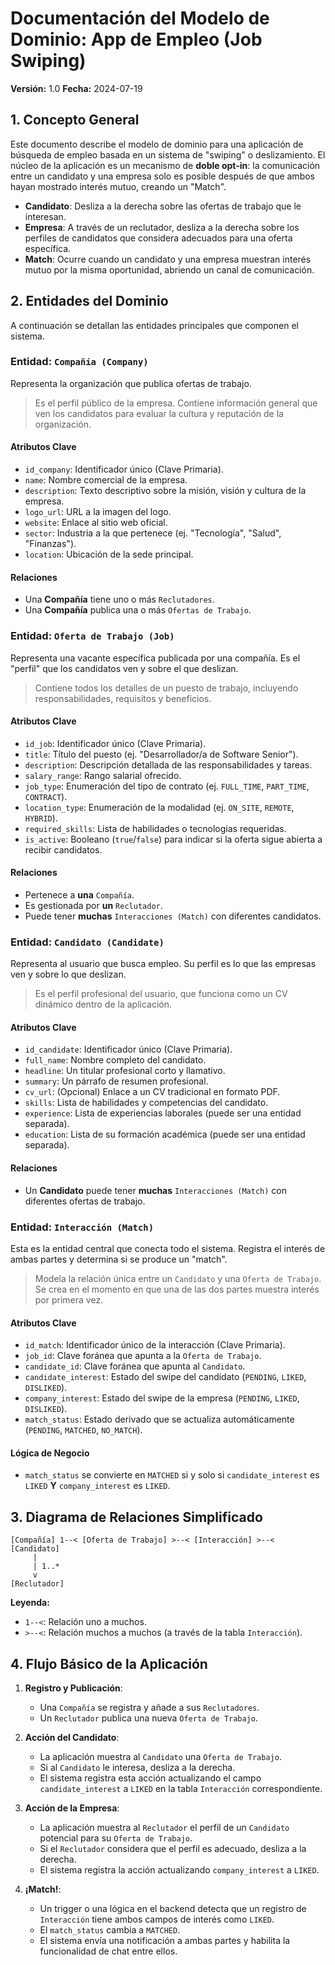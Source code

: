# Documentación del Modelo de Dominio: App de Empleo (Job Swiping)

**Versión:** 1.0
**Fecha:** 2024-07-19

## 1. Concepto General

Este documento describe el modelo de dominio para una aplicación de búsqueda de empleo basada en un sistema de "swiping" o deslizamiento. El núcleo de la aplicación es un mecanismo de **doble opt-in**: la comunicación entre un candidato y una empresa solo es posible después de que ambos hayan mostrado interés mutuo, creando un "Match".

-   **Candidato**: Desliza a la derecha sobre las ofertas de trabajo que le interesan.
-   **Empresa**: A través de un reclutador, desliza a la derecha sobre los perfiles de candidatos que considera adecuados para una oferta específica.
-   **Match**: Ocurre cuando un candidato y una empresa muestran interés mutuo por la misma oportunidad, abriendo un canal de comunicación.

## 2. Entidades del Dominio

A continuación se detallan las entidades principales que componen el sistema.

### Entidad: `Compañía (Company)`

Representa la organización que publica ofertas de trabajo.

> Es el perfil público de la empresa. Contiene información general que ven los candidatos para evaluar la cultura y reputación de la organización.

#### Atributos Clave

-   `id_company`: Identificador único (Clave Primaria).
-   `name`: Nombre comercial de la empresa.
-   `description`: Texto descriptivo sobre la misión, visión y cultura de la empresa.
-   `logo_url`: URL a la imagen del logo.
-   `website`: Enlace al sitio web oficial.
-   `sector`: Industria a la que pertenece (ej. "Tecnología", "Salud", "Finanzas").
-   `location`: Ubicación de la sede principal.

#### Relaciones

-   Una **Compañía** tiene uno o más `Reclutadores`.
-   Una **Compañía** publica una o más `Ofertas de Trabajo`.

### Entidad: `Oferta de Trabajo (Job)`

Representa una vacante específica publicada por una compañía. Es el "perfil" que los candidatos ven y sobre el que deslizan.

> Contiene todos los detalles de un puesto de trabajo, incluyendo responsabilidades, requisitos y beneficios.

#### Atributos Clave

-   `id_job`: Identificador único (Clave Primaria).
-   `title`: Título del puesto (ej. "Desarrollador/a de Software Senior").
-   `description`: Descripción detallada de las responsabilidades y tareas.
-   `salary_range`: Rango salarial ofrecido.
-   `job_type`: Enumeración del tipo de contrato (ej. `FULL_TIME`, `PART_TIME`, `CONTRACT`).
-   `location_type`: Enumeración de la modalidad (ej. `ON_SITE`, `REMOTE`, `HYBRID`).
-   `required_skills`: Lista de habilidades o tecnologías requeridas.
-   `is_active`: Booleano (`true`/`false`) para indicar si la oferta sigue abierta a recibir candidatos.

#### Relaciones

-   Pertenece a **una** `Compañía`.
-   Es gestionada por **un** `Reclutador`.
-   Puede tener **muchas** `Interacciones (Match)` con diferentes candidatos.

### Entidad: `Candidato (Candidate)`

Representa al usuario que busca empleo. Su perfil es lo que las empresas ven y sobre lo que deslizan.

> Es el perfil profesional del usuario, que funciona como un CV dinámico dentro de la aplicación.

#### Atributos Clave

-   `id_candidate`: Identificador único (Clave Primaria).
-   `full_name`: Nombre completo del candidato.
-   `headline`: Un titular profesional corto y llamativo.
-   `summary`: Un párrafo de resumen profesional.
-   `cv_url`: (Opcional) Enlace a un CV tradicional en formato PDF.
-   `skills`: Lista de habilidades y competencias del candidato.
-   `experience`: Lista de experiencias laborales (puede ser una entidad separada).
-   `education`: Lista de su formación académica (puede ser una entidad separada).

#### Relaciones

-   Un **Candidato** puede tener **muchas** `Interacciones (Match)` con diferentes ofertas de trabajo.

### Entidad: `Interacción (Match)`

Esta es la entidad central que conecta todo el sistema. Registra el interés de ambas partes y determina si se produce un "match".

> Modela la relación única entre un `Candidato` y una `Oferta de Trabajo`. Se crea en el momento en que una de las dos partes muestra interés por primera vez.

#### Atributos Clave

-   `id_match`: Identificador único de la interacción (Clave Primaria).
-   `job_id`: Clave foránea que apunta a la `Oferta de Trabajo`.
-   `candidate_id`: Clave foránea que apunta al `Candidato`.
-   `candidate_interest`: Estado del swipe del candidato (`PENDING`, `LIKED`, `DISLIKED`).
-   `company_interest`: Estado del swipe de la empresa (`PENDING`, `LIKED`, `DISLIKED`).
-   `match_status`: Estado derivado que se actualiza automáticamente (`PENDING`, `MATCHED`, `NO_MATCH`).

#### Lógica de Negocio

-   `match_status` se convierte en `MATCHED` si y solo si `candidate_interest` es `LIKED` **Y** `company_interest` es `LIKED`.

## 3. Diagrama de Relaciones Simplificado

```
[Compañía] 1--< [Oferta de Trabajo] >--< [Interacción] >--< [Candidato]
     |
     | 1..*
     v
[Reclutador]
```

**Leyenda:**
- `1--<`: Relación uno a muchos.
- `>--<`: Relación muchos a muchos (a través de la tabla `Interacción`).

## 4. Flujo Básico de la Aplicación

1.  **Registro y Publicación**:
    -   Una `Compañía` se registra y añade a sus `Reclutadores`.
    -   Un `Reclutador` publica una nueva `Oferta de Trabajo`.

2.  **Acción del Candidato**:
    -   La aplicación muestra al `Candidato` una `Oferta de Trabajo`.
    -   Si al `Candidato` le interesa, desliza a la derecha.
    -   El sistema registra esta acción actualizando el campo `candidate_interest` a `LIKED` en la tabla `Interacción` correspondiente.

3.  **Acción de la Empresa**:
    -   La aplicación muestra al `Reclutador` el perfil de un `Candidato` potencial para su `Oferta de Trabajo`.
    -   Si el `Reclutador` considera que el perfil es adecuado, desliza a la derecha.
    -   El sistema registra la acción actualizando `company_interest` a `LIKED`.

4.  **¡Match!**:
    -   Un trigger o una lógica en el backend detecta que un registro de `Interacción` tiene ambos campos de interés como `LIKED`.
    -   El `match_status` cambia a `MATCHED`.
    -   El sistema envía una notificación a ambas partes y habilita la funcionalidad de chat entre ellos.
```
